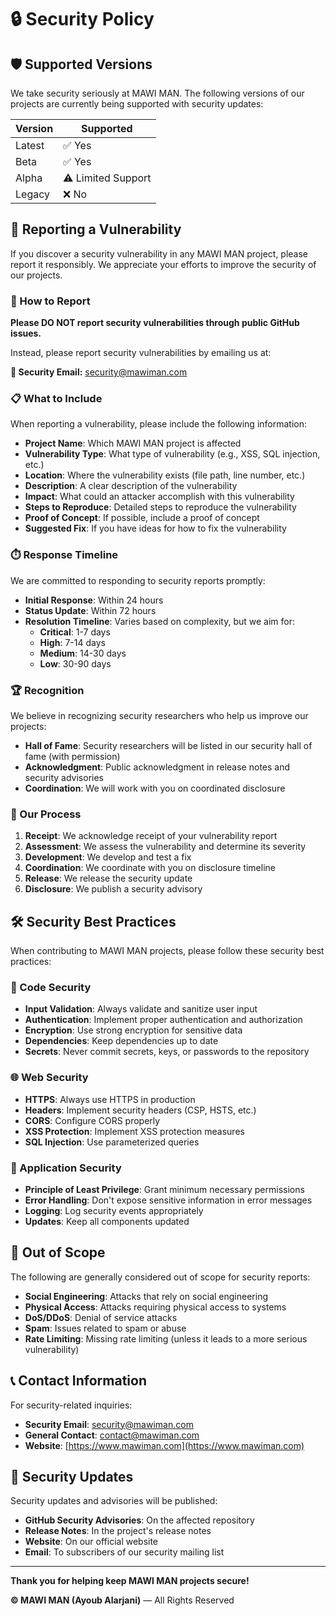 # 🔒 Security Policy

## 🛡️ Supported Versions

We take security seriously at MAWI MAN. The following versions of our projects are currently being supported with security updates:

| Version | Supported          |
| ------- | ------------------ |
| Latest  | ✅ Yes             |
| Beta    | ✅ Yes             |
| Alpha   | ⚠️ Limited Support |
| Legacy  | ❌ No              |

## 🚨 Reporting a Vulnerability

If you discover a security vulnerability in any MAWI MAN project, please report it responsibly. We appreciate your efforts to improve the security of our projects.

### 📧 How to Report

**Please DO NOT report security vulnerabilities through public GitHub issues.**

Instead, please report security vulnerabilities by emailing us at:

**🔐 Security Email:** [security@mawiman.com](mailto:security@mawiman.com)

### 📋 What to Include

When reporting a vulnerability, please include the following information:

- **Project Name**: Which MAWI MAN project is affected
- **Vulnerability Type**: What type of vulnerability (e.g., XSS, SQL injection, etc.)
- **Location**: Where the vulnerability exists (file path, line number, etc.)
- **Description**: A clear description of the vulnerability
- **Impact**: What could an attacker accomplish with this vulnerability
- **Steps to Reproduce**: Detailed steps to reproduce the vulnerability
- **Proof of Concept**: If possible, include a proof of concept
- **Suggested Fix**: If you have ideas for how to fix the vulnerability

### ⏱️ Response Timeline

We are committed to responding to security reports promptly:

- **Initial Response**: Within 24 hours
- **Status Update**: Within 72 hours
- **Resolution Timeline**: Varies based on complexity, but we aim for:
  - **Critical**: 1-7 days
  - **High**: 7-14 days
  - **Medium**: 14-30 days
  - **Low**: 30-90 days

### 🏆 Recognition

We believe in recognizing security researchers who help us improve our projects:

- **Hall of Fame**: Security researchers will be listed in our security hall of fame (with permission)
- **Acknowledgment**: Public acknowledgment in release notes and security advisories
- **Coordination**: We will work with you on coordinated disclosure

### 🔄 Our Process

1. **Receipt**: We acknowledge receipt of your vulnerability report
2. **Assessment**: We assess the vulnerability and determine its severity
3. **Development**: We develop and test a fix
4. **Coordination**: We coordinate with you on disclosure timeline
5. **Release**: We release the security update
6. **Disclosure**: We publish a security advisory

## 🛠️ Security Best Practices

When contributing to MAWI MAN projects, please follow these security best practices:

### 🔐 Code Security

- **Input Validation**: Always validate and sanitize user input
- **Authentication**: Implement proper authentication and authorization
- **Encryption**: Use strong encryption for sensitive data
- **Dependencies**: Keep dependencies up to date
- **Secrets**: Never commit secrets, keys, or passwords to the repository

### 🌐 Web Security

- **HTTPS**: Always use HTTPS in production
- **Headers**: Implement security headers (CSP, HSTS, etc.)
- **CORS**: Configure CORS properly
- **XSS Protection**: Implement XSS protection measures
- **SQL Injection**: Use parameterized queries

### 📱 Application Security

- **Principle of Least Privilege**: Grant minimum necessary permissions
- **Error Handling**: Don't expose sensitive information in error messages
- **Logging**: Log security events appropriately
- **Updates**: Keep all components updated

## 🚫 Out of Scope

The following are generally considered out of scope for security reports:

- **Social Engineering**: Attacks that rely on social engineering
- **Physical Access**: Attacks requiring physical access to systems
- **DoS/DDoS**: Denial of service attacks
- **Spam**: Issues related to spam or abuse
- **Rate Limiting**: Missing rate limiting (unless it leads to a more serious vulnerability)

## 📞 Contact Information

For security-related inquiries:

- **Security Email**: [security@mawiman.com](mailto:security@mawiman.com)
- **General Contact**: [contact@mawiman.com](mailto:contact@mawiman.com)
- **Website**: [https://www.mawiman.com](https://www.mawiman.com)

## 📄 Security Updates

Security updates and advisories will be published:

- **GitHub Security Advisories**: On the affected repository
- **Release Notes**: In the project's release notes
- **Website**: On our official website
- **Email**: To subscribers of our security mailing list

---

**Thank you for helping keep MAWI MAN projects secure!**

**© MAWI MAN (Ayoub Alarjani)** — All Rights Reserved